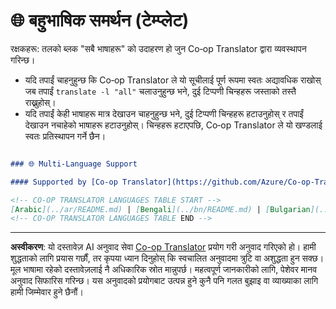 <!--
CO_OP_TRANSLATOR_METADATA:
{
  "original_hash": "ab4ff653cd1228f8b3f363a4768e2057",
  "translation_date": "2025-10-15T04:42:21+00:00",
  "source_file": "README_languages_template.md",
  "language_code": "ne"
}
-->
# 🌐 बहुभाषिक समर्थन (टेम्प्लेट)

रक्षकहरू: तलको ब्लक "सबै भाषाहरू" को उदाहरण हो जुन Co‑op Translator द्वारा व्यवस्थापन गरिन्छ।

- यदि तपाईं चाहनुहुन्छ कि Co‑op Translator ले यो सूचीलाई पूर्ण रूपमा स्वतः अद्यावधिक राखोस् जब तपाईं `translate -l "all"` चलाउनुहुन्छ भने, दुई टिप्पणी चिन्हहरू जस्ताको तस्तै राख्नुहोस्।
- यदि तपाईं केही भाषाहरू मात्र देखाउन चाहनुहुन्छ भने, दुई टिप्पणी चिन्हहरू हटाउनुहोस् र तपाईं देखाउन नचाहेको भाषाहरू हटाउनुहोस्। चिन्हहरू हटाएपछि, Co‑op Translator ले यो खण्डलाई स्वतः प्रतिस्थापन गर्ने छैन।

```markdown

### 🌐 Multi-Language Support

#### Supported by [Co-op Translator](https://github.com/Azure/Co-op-Translator)

<!-- CO-OP TRANSLATOR LANGUAGES TABLE START -->
[Arabic](../ar/README.md) | [Bengali](../bn/README.md) | [Bulgarian](../bg/README.md) | [Burmese (Myanmar)](../my/README.md) | [Chinese (Simplified)](../zh/README.md) | [Chinese (Traditional, Hong Kong)](../hk/README.md) | [Chinese (Traditional, Macau)](../mo/README.md) | [Chinese (Traditional, Taiwan)](../tw/README.md) | [Croatian](../hr/README.md) | [Czech](../cs/README.md) | [Danish](../da/README.md) | [Dutch](../nl/README.md) | [Estonian](../et/README.md) | [Finnish](../fi/README.md) | [French](../fr/README.md) | [German](../de/README.md) | [Greek](../el/README.md) | [Hebrew](../he/README.md) | [Hindi](../hi/README.md) | [Hungarian](../hu/README.md) | [Indonesian](../id/README.md) | [Italian](../it/README.md) | [Japanese](../ja/README.md) | [Korean](../ko/README.md) | [Lithuanian](../lt/README.md) | [Malay](../ms/README.md) | [Marathi](../mr/README.md) | [Nepali](./README.md) | [Norwegian](../no/README.md) | [Persian (Farsi)](../fa/README.md) | [Polish](../pl/README.md) | [Portuguese (Brazil)](../br/README.md) | [Portuguese (Portugal)](../pt/README.md) | [Punjabi (Gurmukhi)](../pa/README.md) | [Romanian](../ro/README.md) | [Russian](../ru/README.md) | [Serbian (Cyrillic)](../sr/README.md) | [Slovak](../sk/README.md) | [Slovenian](../sl/README.md) | [Spanish](../es/README.md) | [Swahili](../sw/README.md) | [Swedish](../sv/README.md) | [Tagalog (Filipino)](../tl/README.md) | [Tamil](../ta/README.md) | [Thai](../th/README.md) | [Turkish](../tr/README.md) | [Ukrainian](../uk/README.md) | [Urdu](../ur/README.md) | [Vietnamese](../vi/README.md)
<!-- CO-OP TRANSLATOR LANGUAGES TABLE END -->

```

---

**अस्वीकरण**:
यो दस्तावेज़ AI अनुवाद सेवा [Co-op Translator](https://github.com/Azure/co-op-translator) प्रयोग गरी अनुवाद गरिएको हो। हामी शुद्धताको लागि प्रयास गर्छौं, तर कृपया ध्यान दिनुहोस् कि स्वचालित अनुवादमा त्रुटि वा अशुद्धता हुन सक्छ। मूल भाषामा रहेको दस्तावेज़लाई नै अधिकारिक स्रोत मान्नुपर्छ। महत्वपूर्ण जानकारीको लागि, पेशेवर मानव अनुवाद सिफारिस गरिन्छ। यस अनुवादको प्रयोगबाट उत्पन्न हुने कुनै पनि गलत बुझाइ वा व्याख्याका लागि हामी जिम्मेवार हुने छैनौं।